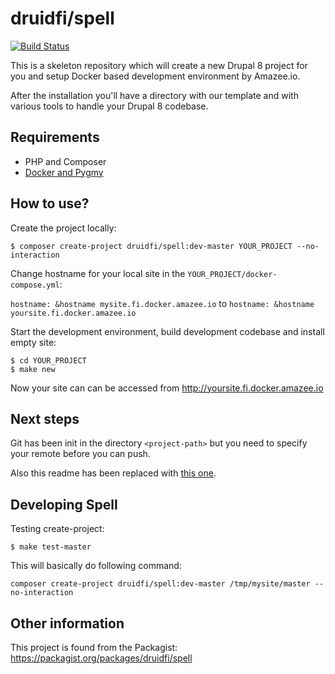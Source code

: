 # druidfi/spell

[![Build Status](https://travis-ci.org/druidfi/spell.svg?branch=master)](https://travis-ci.org/druidfi/spell)

This is a skeleton repository which will create a new Drupal 8 project for you and setup Docker based development
environment by Amazee.io.

After the installation you'll have a directory with our template and with various tools to handle your Drupal 8
codebase.

## Requirements

- PHP and Composer
- [Docker and Pygmy](https://github.com/druidfi/guidelines/blob/master/docs/local_dev_env.md)

## How to use?

Create the project locally:

```
$ composer create-project druidfi/spell:dev-master YOUR_PROJECT --no-interaction
```

Change hostname for your local site in the `YOUR_PROJECT/docker-compose.yml`:

`hostname: &hostname mysite.fi.docker.amazee.io` to `hostname: &hostname yoursite.fi.docker.amazee.io`

Start the development environment, build development codebase and install empty site:

```
$ cd YOUR_PROJECT
$ make new
```

Now your site can can be accessed from http://yoursite.fi.docker.amazee.io

## Next steps

Git has been init in the directory `<project-path>` but you need to specify your remote before you can push.

Also this readme has been replaced with [this one](README.project.md).

## Developing Spell

Testing create-project:

```
$ make test-master
```

This will basically do following command:

`composer create-project druidfi/spell:dev-master /tmp/mysite/master --no-interaction`

## Other information

This project is found from the Packagist: https://packagist.org/packages/druidfi/spell
